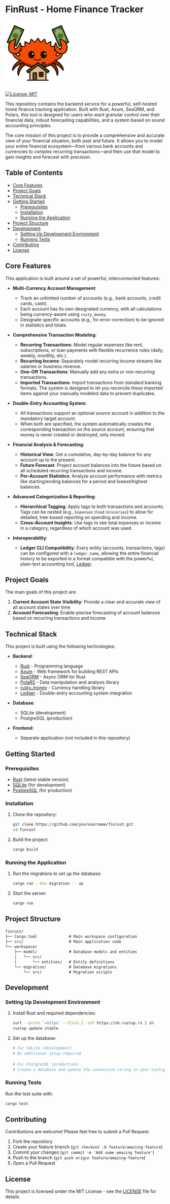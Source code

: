 # FinRust - Home Finance Tracker

![FinRust Logo](assets/logo-small.png)

[![License: MIT](https://img.shields.io/badge/License-MIT-blue.svg)](https://opensource.org/licenses/MIT)

This repository contains the backend service for a powerful, self-hosted home finance tracking application. Built with
Rust, Axum, SeaORM, and Polars, this tool is designed for users who want granular control over their financial data,
robust forecasting capabilities, and a system based on sound accounting principles.

The core mission of this project is to provide a comprehensive and accurate view of your financial situation, both past
and future. It allows you to model your entire financial ecosystem—from various bank accounts and currencies to complex
recurring transactions—and then use that model to gain insights and forecast with precision.

## Table of Contents

- [Core Features](#core-features)
- [Project Goals](#project-goals)
- [Technical Stack](#technical-stack)
- [Getting Started](#getting-started)
    - [Prerequisites](#prerequisites)
    - [Installation](#installation)
    - [Running the Application](#running-the-application)
- [Project Structure](#project-structure)
- [Development](#development)
    - [Setting Up Development Environment](#setting-up-development-environment)
    - [Running Tests](#running-tests)
- [Contributing](#contributing)
- [License](#license)

## Core Features

This application is built around a set of powerful, interconnected features:

* **Multi-Currency Account Management**:
    * Track an unlimited number of accounts (e.g., bank accounts, credit cards, cash).
    * Each account has its own designated currency, with all calculations being currency-aware using `rusty_money`.
    * Designate specific accounts (e.g., for error correction) to be ignored in statistics and totals.

* **Comprehensive Transaction Modeling**:
    * **Recurring Transactions**: Model regular expenses like rent, subscriptions, or loan payments with flexible
      recurrence rules (daily, weekly, monthly, etc.).
    * **Recurring Income**: Separately model recurring income streams like salaries or business revenue.
    * **One-Off Transactions**: Manually add any extra or non-recurring transactions.
    * **Imported Transactions**: Import transactions from standard banking formats. The system is designed to let you
      reconcile these imported items against your manually modeled data to prevent duplicates.

* **Double-Entry Accounting System**:
    * All transactions support an optional source account in addition to the mandatory target account.
    * When both are specified, the system automatically creates the corresponding transaction on the source account,
      ensuring that money is never created or destroyed, only moved.

* **Financial Analysis & Forecasting**:
    * **Historical View**: Get a cumulative, day-by-day balance for any account up to the present.
    * **Future Forecast**: Project account balances into the future based on all scheduled recurring transactions and
      income.
    * **Per-Account Statistics**: Analyze account performance with metrics like starting/ending balances for a period
      and lowest/highest balances.

* **Advanced Categorization & Reporting**:
    * **Hierarchical Tagging**: Apply tags to both transactions and accounts. Tags can be nested (e.g.,
      `Expenses:Food:Groceries`) to allow for detailed, tree-based reporting on spending and income.
    * **Cross-Account Insights**: Use tags to see total expenses or income in a category, regardless of which account
      was used.

* **Interoperability**:
    * **Ledger CLI Compatibility**: Every entity (accounts, transactions, tags) can be configured with a `ledger_name`,
      allowing the entire financial history to be exported in a format compatible with the powerful, plain-text
      accounting tool, [Ledger](https://www.ledger-cli.org/).

## Project Goals

The main goals of this project are:

1. **Current Account State Visibility**: Provide a clear and accurate view of all account states over time
2. **Account Forecasting**: Enable precise forecasting of account balances based on recurring transactions and income

## Technical Stack

This project is built using the following technologies:

* **Backend**:
    * [Rust](https://www.rust-lang.org/) - Programming language
    * [Axum](https://github.com/tokio-rs/axum) - Web framework for building REST APIs
    * [SeaORM](https://www.sea-ql.org/SeaORM/) - Async ORM for Rust
    * [PolaRS](https://pola.rs/) - Data manipulation and analysis library
    * [rusty_money](https://github.com/varunsrin/rusty_money) - Currency handling library
    * [Ledger](https://www.ledger-cli.org/) - Double-entry accounting system integration

* **Database**:
    * SQLite (development)
    * PostgreSQL (production)

* **Frontend**:
    * Separate application (not included in this repository)

## Getting Started

### Prerequisites

* [Rust](https://www.rust-lang.org/tools/install) (latest stable version)
* [SQLite](https://www.sqlite.org/download.html) (for development)
* [PostgreSQL](https://www.postgresql.org/download/) (for production)

### Installation

1. Clone the repository:
   ```bash
   git clone https://github.com/yourusername/finrust.git
   cd finrust
   ```

2. Build the project:
   ```bash
   cargo build
   ```

### Running the Application

1. Run the migrations to set up the database:
   ```bash
   cargo run --bin migration -- up
   ```

2. Start the server:
   ```bash
   cargo run
   ```

## Project Structure

```
finrust/
├── Cargo.toml              # Main workspace configuration
├── src/                    # Main application code
└── workspace/
    ├── model/              # Database models and entities
    │   └── src/
    │       └── entities/   # Entity definitions
    └── migration/          # Database migrations
        └── src/            # Migration scripts
```

## Development

### Setting Up Development Environment

1. Install Rust and required dependencies:
   ```bash
   curl --proto '=https' --tlsv1.2 -sSf https://sh.rustup.rs | sh
   rustup update stable
   ```

2. Set up the database:
   ```bash
   # For SQLite (development)
   # No additional setup required

   # For PostgreSQL (production)
   # Create a database and update the connection string in your configuration
   ```

### Running Tests

Run the test suite with:

```bash
cargo test
```

## Contributing

Contributions are welcome! Please feel free to submit a Pull Request.

1. Fork the repository
2. Create your feature branch (`git checkout -b feature/amazing-feature`)
3. Commit your changes (`git commit -m 'Add some amazing feature'`)
4. Push to the branch (`git push origin feature/amazing-feature`)
5. Open a Pull Request

## License

This project is licensed under the MIT License - see the [LICENSE](LICENSE) file for details.
